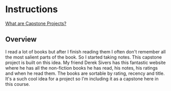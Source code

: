 # Instructions

[What are Capstone Projects?](https://www.udemy.com/course/the-complete-web-development-bootcamp/learn/lecture/37350282/?instructorPreviewMode=student_v4#overview)

## Overview

I read a lot of books but after I finish reading them I often don't remember all the most salient parts of the book. So I started taking notes. This capstone project is built on this idea. My friend Derek Sivers has this fantastic website where he has all the non-fiction books he has read, his notes, his ratings and when he read them. The books are sortable by rating, recency and title. It's a such cool idea for a project so I'm including it as a capstone here in this course.
